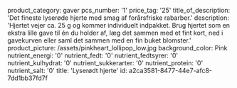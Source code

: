 product_category: gaver
pcs_number: '1'
price_tag: '25'
title_of_description: 'Det fineste lyserøde hjerte med smag af forårsfriske rabarber.'
description: 'Hjertet vejer ca. 25 g og kommer individuelt indpakket. Brug hjertet som en ekstra lille gave til én du holder af, læg det sammen med et fint kort, ned i gavekurven eller saml det sammen med en fin buket blomster.'
product_picture: /assets/pinkheart_lollipop_low.jpg
background_color: Pink
nutrient_energi: '0'
nutrient_fedt: '0'
nutrient_fedtsyrer: '0'
nutrient_kulhydrat: '0'
nutrient_sukkerarter: '0'
nutrient_protein: '0'
nutrient_salt: '0'
title: 'Lyserødt hjerte'
id: a2ca3581-8477-44e7-afc8-7dd1bb37fd7f
